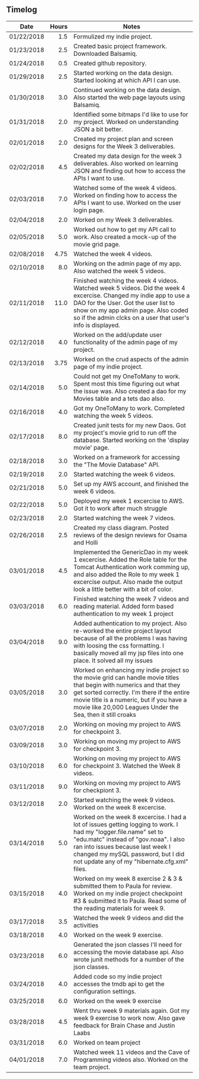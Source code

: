 ## Timelog

Date  | Hours | Notes
----- | -----: | -------
01/22/2018  | 1.5 | Formulized my indie project.
01/23/2018  | 2.5 | Created basic project framework. Downloaded Balsamiq.
01/24/2018  | 0.5 | Created github repository.
01/29/2018  | 2.5 | Started working on the data design. Started looking at which API I can use.
01/30/2018  | 3.0 | Continued working on the data design. Also started the web page layouts using Balsamiq.
01/31/2018  | 2.0 | Identified some bitmaps I'd like to use for my project. Worked on understanding JSON a bit better.
02/01/2018  | 2.0 | Created my project plan and screen designs for the Week 3 deliverables.
02/02/2018  | 4.5 | Created my data design for the week 3 deliverables. Also worked on learning JSON and finding out how to access the APIs I want to use.
02/03/2018  | 7.0 | Watched some of the week 4 videos. Worked on finding how to access the APIs I want to use. Worked on the user login page.
02/04/2018  | 2.0 | Worked on my Week 3 deliverables.
02/05/2018 | 5.0 | Worked out how to get my API call to work. Also created a mock-up of the movie grid page.
02/08/2018 | 4.75 | Watched the week 4 videos. 
02/10/2018 | 8.0 | Working on the admin page of my app. Also watched the week 5 videos.
02/11/2018 | 11.0 | Finished watching the week 4 videos. Watched week 5 videos. Did the week 4 excercise. Changed my indie app to use a DAO for the User. Got the user list to show on my app admin page. Also coded so if the admin clcks on a user that user's info is displayed.
02/12/2018 | 4.0 | Worked on the add/update user functionality of the admin page of my project.
02/13/2018 | 3.75 | Worked on the crud aspects of the admin page of my indie project. 
02/14/2018 | 5.0 | Could not get my OneToMany to work. Spent most this time figuring out what the issue was. Also created a dao for my Movies table and a tets dao also.
02/16/2018 | 4.0 | Got my OneToMany to work. Completed watching the week 5 videos. 
02/17/2018 | 8.0 | Created junit tests for my new Daos. Got my project's movie grid to run off the database. Started working on the 'display movie' page.
02/18/2018 | 3.0 | Worked on a framework for accessing the "The Movie Database" API.
02/19/2018 | 2.0 | Started watching the week 6 videos.
02/21/2018 | 5.0 | Set up my AWS account, and finished the week 6 videos.
02/22/2018 | 5.0 | Deployed my week 1 excercise to AWS. Got it to work after much struggle
02/23/2018 | 2.0 | Started watching the week 7 videos.
02/26/2018 | 2.5 | Created my class diagram. Posted reviews of the design reviews for Osama and Holli
03/01/2018 | 4.5 | Implemented the GenericDao in my week 1 excercise. Added the Role table for the Tomcat Authentication work comming up, and also added the Role to my week 1 excercise output. Also made the output look a little better with a bit of color.
03/03/2018 | 6.0 | Finished watching the week 7 videos and reading material. Added form based authentication to my week 1 project
03/04/2018 | 9.0 | Added authentication to my project. Also re-worked the entire project layout because of all the problems I was having with loosing the css formatting. I basically moved all my jsp files into one place. It solved all my issues
03/05/2018 | 3.0 | Worked on enhancing my indie project so the movie grid can handle movie titles that begin with numerics and that they get sorted correctly.  I'm there if the entire movie title is a numeric, but if you have a movie like 20,000 Leagues Under the Sea, then it still croaks
03/07/2018 | 2.0 | Working on moving my project to AWS for checkpoint 3.
03/09/2018 | 3.0 | Working on moving my project to AWS for checkpoint 3.
03/10/2018 | 6.0 | Working on moving my project to AWS for checkpoint 3. Watched the Week 8 videos. 
03/11/2018 | 9.0 | Working on moving my project to AWS for checkpiont 3. 
03/12/2018 | 2.0 | Started watching the week 9 videos. Worked on the week 8 excercise.
03/14/2018 | 5.0 | Worked on the week 8 excercise. I had a lot of issues getting logging to work. I had my "logger.file.name" set to "edu.matc" instead of "gov.noaa". I also ran into issues because last week I changed my mySQL password, but I did not update any of my "hibernate.cfg.xml" files.
03/15/2018 | 4.0 | Worked on my week 8 exercise 2 & 3 & submitted them to Paula for review. Worked on my indie project checkpoint #3 & submitted it to Paula. Read some of the reading materials for week 9.
03/17/2018 | 3.5 | Watched the week 9 videos and did the activities
03/18/2018 | 4.0 | Worked on the week 9 exercise.
03/23/2018 | 6.0 | Generated the json classes I'll need for accessing the movie database api. Also wrote junit methods for a number of the json classes.
03/24/2018 | 4.0 | Added code so my indie project accesses the tmdb api to get the configuration settings.
03/25/2018 | 6.0 | Worked on the week 9 exercise
03/28/2018 | 4.5 | Went thru week 9 materials again. Got my week 9 exercise to work now. Also gave feedback for Brain Chase and Justin Laabs
03/31/2018 | 6.0 | Worked on team project
04/01/2018 | 7.0 | Watched week 11 videos and the Cave of Programming videos also. Worked on the team project.



